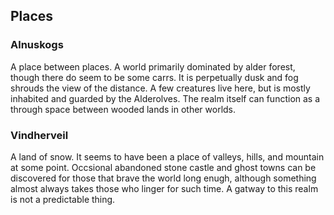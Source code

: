 ## Places

### Alnuskogs
A place between places. A world primarily dominated by alder forest, though there do seem to be some carrs. It is perpetually dusk and fog shrouds the view of the distance. A few creatures live here, but is mostly inhabited and guarded by the Alderolves. The realm itself can function as a through space between wooded lands in other worlds.

### Vindherveil
A land of snow. It seems to have been a place of valleys, hills, and mountain at some point. Occsional abandoned stone castle and ghost towns can be discovered for those that brave the world long enugh, although something almost always takes those who linger for such time. A gatway to this realm is not a predictable thing.

[Running Creatures]: # " Notes for running various creatures "

[Alderalves]: # " The primary reason behind having the alderolves as creatures and not playable species is to give you access to a mysterious wild people that have no vested interest in the affairs of others in your setting. They can get most everything they want or need in the Alnuskogs. Their primary motivation behind operating outside of their realm is to investigate only the immediate areas connected to their realm and to protect it. They will never adventure or go beyond their current course because they don't need to. That said, if you were to run an adventure revolving around an intrusion into the Alnuskogs, you could give them a more human treatment. "

[Godlike Entities]: # " Many godlike entities are unable to personally enter several planes of existence, as their power is so great that it could rip apart the plane itself, especially if multiple were to directly enter it. Therefore, they will send an avatar. A being composed of a fraction of their power (which will return when destroyed) to do their bidding and better serve as their eyes and ears. This is why some cults or servants of a deity will exist in a realm, to function on behalf of their patron and report back through prayer. 
They are categorized as Primary, Secondary, Tertiary, Greater, Lesser, and Subscended.
A god does not need to be good or moral. "

[Primary Gods]: # " The highest order of gods. Their presence on any plane except the most celstial will tear them apart, an event known as cosmological sundering. A primary god could create a subscended, lesser, or greater god if it so wished- but this requires immense energy and can have unpleasent side effects. It could also turn a non-god into such a being. Primary gods can destroy subscended and lesser gods which enter their celstial plane at whim. "

[Zersus]: # " A figure who seeks to control all by way of his Xanthic Sigil- for which the spell mimics. He is patient enough not to be overly aggressive in his methods, but dislikes those that interfere with them. He operates primarily through the use of his avatar (the humanoid form which possess a large eyeball for a head and has a mane composed of colorful feathers, draped in a deep yellow duster). His overall power exceeds that of Blancocha and any of Blancocha's lessors, a fact which Blancocha despises. Despite this, he takes more gratification in operating through his avatar form. Once killed, he will take note of whatever killed the avatar form and begin to manipulate events around them before sending a regenerated avatar against them. 
Most of his power is actually held in keeping the many extraplanar god-like entities occupied by one means or another. On a very rare instance, he might aide or rewards those who have managed to root out a cult revolved around an eldritch god- and might even forgive them for killing one of his avatar incarnations if they do.
Those that choose to worship him seek to have their bodies transformed by his mark, to transcend their humanity in an attempt to be closer to him and love forever.
Epithets;  
The watcher in Yellow
Inheritor of the Heavens
Grasp of Stars
Cloaked One
Untouched by Flames
Magician of the Stars
Ancient Gazer
Shaper of Flesh
Culler of the Eldritch "

[Arazazulh]: # " A hive-mind which has acended to the point of being an eldritch god. It consumes planets with its haze, feeding the armies of its mutated servants whose form is hand shaped into one of its ''ideal forms''. It does not directly interact with others, instead allowing its servants the opportunity to overcome each world through their haze and portals. Its home realm, which contains its haze, was created by other gods as a way to placate it from consuming everything. 
Epithets;  
Breath of the Haze
The Blue Eye
The Watching Mirror
Crawling Lord
Consumer of the Deep
Invoker of Monstrocities
Lord of the Haze "

[Fzugah]: # " A brilliant ball of fire made sentient, it was once the sun of the only galaxy. When the other gods were birthed, splitting existence into countless planes and expanding the universe an a near nstantaneous flash, it become spiteful of the new order of things. Upon realizing there was an infinite existence beyond itself, it hungered to know all it could about this new paradigm. He cares little for the stability or welfare of anything else, but is no fool as to the fragility of the planes and will not personally appear where it could cause further damage.
Epithets;  
The All Consuming Flame
Cleansor of Forgotton Worlds
Eater of Minds
Consumer of the Light
Burning One
The Light of a Million Shadows
The Hope of Destruction
Demand of Rebirth
Bane of the Old
The One Who Thirsts of Wisdom
Drinker of Knowledge
The Elder Sun "
